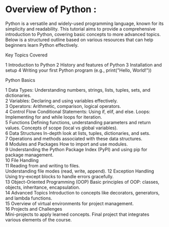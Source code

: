 <h1>Overview of Python  : </h1>

Python is a versatile and widely-used programming language, known for its simplicity and readability. This tutorial aims to provide a comprehensive introduction to Python, covering basic concepts to more advanced topics. Below is a structured outline based on various resources that can help beginners learn Python effectively.

Key Topics Covered

1 Introduction to Python
2 History and features of Python
3 Installation and setup
4 Writing your first Python program (e.g., print("Hello, World!"))

Python Basics

1 Data Types: Understanding numbers, strings, lists, tuples, sets, and dictionaries. <br>
2 Variables: Declaring and using variables effectively.<br>
3 Operators: Arithmetic, comparison, logical operators.<br>
4 Control Flow
  Conditional Statements: Using if, elif, and else.
  Loops: Implementing for and while loops for iteration.<br>
5 Functions
  Defining functions, understanding parameters and return values.
  Concepts of scope (local vs global variables).<br>
6 Data Structures
  In-depth look at lists, tuples, dictionaries, and sets.<br>
7 Operations and methods associated with these data structures.<br>
8 Modules and Packages
  How to import and use modules.<br>
9 Understanding the Python Package Index (PyPI) and using pip for package management.<br>
10 File Handling<br>
11 Reading from and writing to files.<br>
   Understanding file modes (read, write, append).
12 Exception Handling
   Using try-except blocks to handle errors gracefully.<br>
13 Object-Oriented Programming (OOP)
   Basic principles of OOP: classes, objects, inheritance, encapsulation.<br>
14 Advanced Topics
   Introduction to concepts like decorators, generators, and lambda functions.<br>
15 Overview of virtual environments for project management.<br>
16 Projects and Challenges<br>
Mini-projects to apply learned concepts.
Final project that integrates various elements of the course.
